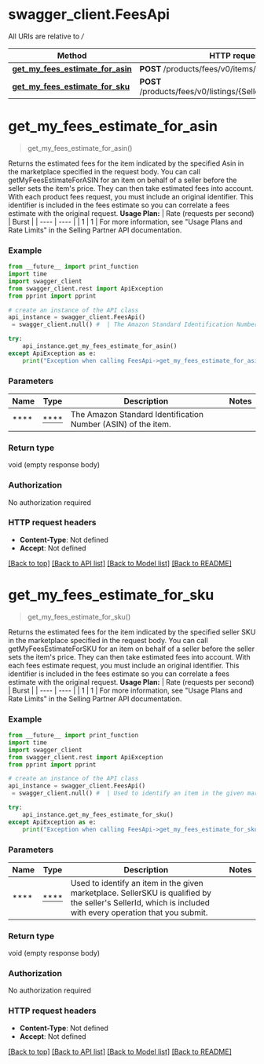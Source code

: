 # swagger_client.FeesApi

All URIs are relative to */*

Method | HTTP request | Description
------------- | ------------- | -------------
[**get_my_fees_estimate_for_asin**](FeesApi.md#get_my_fees_estimate_for_asin) | **POST** /products/fees/v0/items/{Asin}/feesEstimate | 
[**get_my_fees_estimate_for_sku**](FeesApi.md#get_my_fees_estimate_for_sku) | **POST** /products/fees/v0/listings/{SellerSKU}/feesEstimate | 

# **get_my_fees_estimate_for_asin**
> get_my_fees_estimate_for_asin()



Returns the estimated fees for the item indicated by the specified Asin in the marketplace specified in the request body.  You can call getMyFeesEstimateForASIN for an item on behalf of a seller before the seller sets the item's price. They can then take estimated fees into account. With each product fees request, you must include an original identifier. This identifier is included in the fees estimate so you can correlate a fees estimate with the original request.  **Usage Plan:**  | Rate (requests per second) | Burst | | ---- | ---- | | 1 | 1 |  For more information, see \"Usage Plans and Rate Limits\" in the Selling Partner API documentation.

### Example
```python
from __future__ import print_function
import time
import swagger_client
from swagger_client.rest import ApiException
from pprint import pprint

# create an instance of the API class
api_instance = swagger_client.FeesApi()
 = swagger_client.null() #  | The Amazon Standard Identification Number (ASIN) of the item.

try:
    api_instance.get_my_fees_estimate_for_asin()
except ApiException as e:
    print("Exception when calling FeesApi->get_my_fees_estimate_for_asin: %s\n" % e)
```

### Parameters

Name | Type | Description  | Notes
------------- | ------------- | ------------- | -------------
 **** | [****](.md)| The Amazon Standard Identification Number (ASIN) of the item. | 

### Return type

void (empty response body)

### Authorization

No authorization required

### HTTP request headers

 - **Content-Type**: Not defined
 - **Accept**: Not defined

[[Back to top]](#) [[Back to API list]](../README.md#documentation-for-api-endpoints) [[Back to Model list]](../README.md#documentation-for-models) [[Back to README]](../README.md)

# **get_my_fees_estimate_for_sku**
> get_my_fees_estimate_for_sku()



Returns the estimated fees for the item indicated by the specified seller SKU in the marketplace specified in the request body.  You can call getMyFeesEstimateForSKU for an item on behalf of a seller before the seller sets the item's price. They can then take estimated fees into account. With each fees estimate request, you must include an original identifier. This identifier is included in the fees estimate so you can correlate a fees estimate with the original request.  **Usage Plan:**  | Rate (requests per second) | Burst | | ---- | ---- | | 1 | 1 |  For more information, see \"Usage Plans and Rate Limits\" in the Selling Partner API documentation.

### Example
```python
from __future__ import print_function
import time
import swagger_client
from swagger_client.rest import ApiException
from pprint import pprint

# create an instance of the API class
api_instance = swagger_client.FeesApi()
 = swagger_client.null() #  | Used to identify an item in the given marketplace. SellerSKU is qualified by the seller's SellerId, which is included with every operation that you submit.

try:
    api_instance.get_my_fees_estimate_for_sku()
except ApiException as e:
    print("Exception when calling FeesApi->get_my_fees_estimate_for_sku: %s\n" % e)
```

### Parameters

Name | Type | Description  | Notes
------------- | ------------- | ------------- | -------------
 **** | [****](.md)| Used to identify an item in the given marketplace. SellerSKU is qualified by the seller&#x27;s SellerId, which is included with every operation that you submit. | 

### Return type

void (empty response body)

### Authorization

No authorization required

### HTTP request headers

 - **Content-Type**: Not defined
 - **Accept**: Not defined

[[Back to top]](#) [[Back to API list]](../README.md#documentation-for-api-endpoints) [[Back to Model list]](../README.md#documentation-for-models) [[Back to README]](../README.md)

